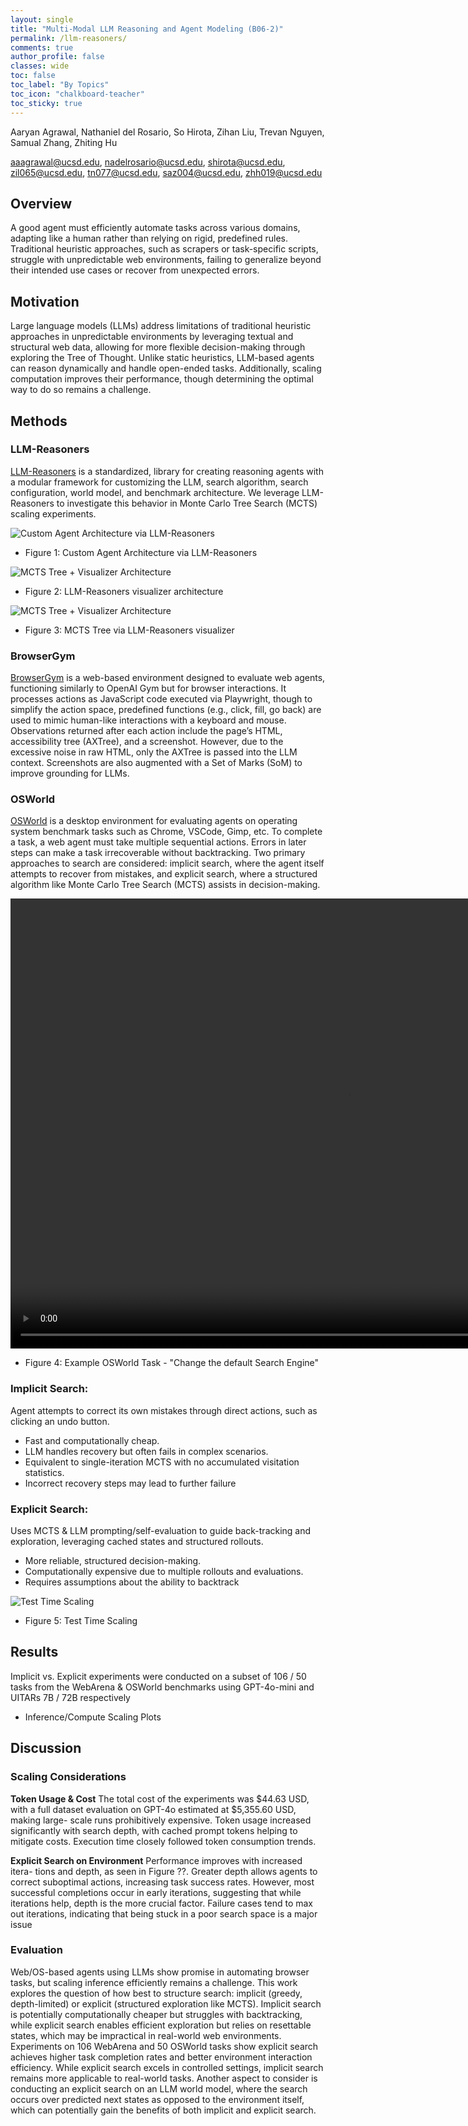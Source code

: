 ```yaml
---
layout: single
title: "Multi-Modal LLM Reasoning and Agent Modeling (B06-2)"
permalink: /llm-reasoners/
comments: true
author_profile: false
classes: wide
toc: false
toc_label: "By Topics"
toc_icon: "chalkboard-teacher"
toc_sticky: true
---
```



<!-- # Multi-Modal LLM Reasoning and Agent Modeling -->

Aaryan Agrawal, Nathaniel del Rosario, So Hirota, Zihan Liu, Trevan Nguyen, Samual Zhang, Zhiting Hu

 aaagrawal@ucsd.edu, nadelrosario@ucsd.edu, shirota@ucsd.edu, zil065@ucsd.edu, tn077@ucsd.edu, saz004@ucsd.edu, zhh019@ucsd.edu

## Overview

A good agent must efficiently automate tasks across various domains, adapting like a human rather than relying on rigid, predefined rules. Traditional heuristic approaches, such as scrapers or task-specific scripts, struggle with unpredictable web environments, failing to generalize beyond their intended use cases or recover from unexpected errors. 

## Motivation

Large language models (LLMs) address limitations of traditional heuristic approaches in unpredictable environments by leveraging textual and structural web data, allowing for more flexible decision-making through exploring the Tree of Thought. Unlike static heuristics, LLM-based agents can reason dynamically and handle open-ended tasks. Additionally, scaling computation improves their performance, though determining the optimal way to do so remains a challenge. 

## Methods

### LLM-Reasoners

[LLM-Reasoners](https://www.llm-reasoners.net/) is a standardized, library for creating reasoning agents with a modular framework for customizing the LLM, search algorithm, search configuration, world model, and benchmark architecture. We leverage LLM-Reasoners to investigate this behavior in Monte Carlo Tree Search (MCTS) scaling experiments. 

<!--Insert Plots-->
![Custom Agent Architecture via LLM-Reasoners](/assets/images/reasoners.png)
- Figure 1: Custom Agent Architecture via LLM-Reasoners

![MCTS Tree + Visualizer Architecture](/assets/images/visualizer.png)
- Figure 2: LLM-Reasoners visualizer architecture

![MCTS Tree + Visualizer Architecture](/assets/images/bigdfs.png)
- Figure 3: MCTS Tree via LLM-Reasoners visualizer
  
### BrowserGym

[BrowserGym](https://github.com/ServiceNow/BrowserGym) is a web-based environment designed to evaluate web agents, functioning similarly to OpenAI Gym but for browser interactions. It processes actions as JavaScript code executed via Playwright, though to simplify the action space, predefined functions (e.g., click, fill, go back) are used to mimic human-like interactions with a keyboard and mouse. Observations returned after each action include the page’s HTML, accessibility tree (AXTree), and a screenshot. However, due to the excessive noise in raw HTML, only the AXTree is passed into the LLM context. Screenshots are also augmented with a Set of Marks (SoM)  to improve grounding for LLMs.
  
### OSWorld

[OSWorld](https://os-world.github.io/) is a desktop environment for evaluating agents on operating system benchmark tasks such as Chrome, VSCode, Gimp, etc. To complete a task, a web agent must take multiple sequential actions. Errors in later steps can make a task irrecoverable without backtracking. Two primary approaches to search are considered: implicit search, where the agent itself attempts to recover from mistakes, and explicit search, where a structured algorithm like Monte Carlo Tree Search (MCTS) assists in decision-making.

<video width="1080" height="720" controls>
  <source src="../assets/images/change-search-engine.mp4" type="video/mp4">
</video>

- Figure 4: Example OSWorld Task - "Change the default Search Engine"


### Implicit Search: 

Agent attempts to correct its own mistakes through direct actions, such as clicking an undo button.

- Fast and computationally cheap.
- LLM handles recovery but often fails in complex scenarios.
- Equivalent to single-iteration MCTS with no accumulated visitation statistics.
- Incorrect recovery steps may lead to further failure
  
### Explicit Search:

Uses MCTS & LLM prompting/self-evaluation to guide back-tracking and exploration, leveraging cached states and structured rollouts.

- More reliable, structured decision-making.
- Computationally expensive due to multiple rollouts and evaluations.
- Requires assumptions about the ability to backtrack

![Test Time Scaling](/assets/images/test-time-scaling.png)
- Figure 5: Test Time Scaling

## Results

Implicit vs. Explicit experiments were conducted on a subset of 106 / 50 tasks from the WebArena & OSWorld benchmarks using GPT-4o-mini and UITARs 7B / 72B respectively

- Inference/Compute Scaling Plots


## Discussion

### Scaling Considerations

**Token Usage & Cost** The total cost of the experiments was $44.63 USD, with a
full dataset evaluation on GPT-4o estimated at $5,355.60 USD, making large-
scale runs prohibitively expensive. Token usage increased significantly with
search depth, with cached prompt tokens helping to mitigate costs. Execution
time closely followed token consumption trends.

**Explicit Search on Environment** Performance improves with increased itera-
tions and depth, as seen in Figure ??. Greater depth allows agents to correct
suboptimal actions, increasing task success rates. However, most successful
completions occur in early iterations, suggesting that while iterations help, depth
is the more crucial factor. Failure cases tend to max out iterations, indicating that
being stuck in a poor search space is a major issue

### Evaluation

Web/OS-based agents using LLMs show promise in automating browser tasks, but scaling inference efficiently remains a challenge. This work explores the question of how best to structure search: implicit (greedy, depth-limited) or explicit (structured exploration like MCTS). Implicit search is potentially computationally cheaper but struggles with backtracking, while explicit search enables efficient exploration but relies on resettable states, which may be impractical in real-world web environments. Experiments on 106 WebArena and 50 OSWorld tasks show explicit search achieves higher task completion rates and better environment interaction efficiency. While explicit search excels in controlled settings, implicit search remains more applicable to real-world tasks. Another aspect to consider is conducting an explicit search on an LLM world model, where the search occurs over predicted next states as opposed to the environment itself, which can potentially gain the benefits of both implicit and explicit search.
